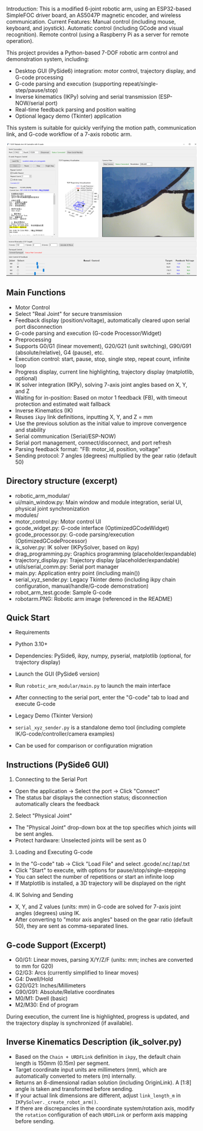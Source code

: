 Introduction:
This is a modified 6-joint robotic arm, using an ESP32-based SimpleFOC driver board, an AS5047P magnetic encoder, and wireless communication.
Current Features:
Manual control (including mouse, keyboard, and joystick).
Automatic control (including GCode and visual recognition).
Remote control (using a Raspberry Pi as a server for remote operation).


This project provides a Python-based 7-DOF robotic arm control and demonstration system, including:
- Desktop GUI (PySide6) integration: motor control, trajectory display, and G-code processing
- G-code parsing and execution (supporting repeat/single-step/pause/stop)
- Inverse kinematics (IKPy) solving and serial transmission (ESP-NOW/serial port)
- Real-time feedback parsing and position waiting
- Optional legacy demo (Tkinter) application

This system is suitable for quickly verifying the motion path, communication link, and G-code workflow of a 7-axis robotic arm.

![Robotic Arm](robotarm1.PNG)
## Main Functions

- Motor Control
- Select "Real Joint" for secure transmission
- Feedback display (position/voltage), automatically cleared upon serial port disconnection
- G-code parsing and execution (G-code Processor/Widget)
- Preprocessing
- Supports G0/G1 (linear movement), G20/G21 (unit switching), G90/G91 (absolute/relative), G4 (pause), etc.
- Execution control: start, pause, stop, single step, repeat count, infinite loop
- Progress display, current line highlighting, trajectory display (matplotlib, optional)
- IK solver integration (IKPy), solving 7-axis joint angles based on X, Y, and Z
- Waiting for in-position: Based on motor 1 feedback (FB), with timeout protection and estimated wait fallback
- Inverse Kinematics (IK)
- Reuses `ikpy` link definitions, inputting X, Y, and Z = mm
- Use the previous solution as the initial value to improve convergence and stability
- Serial communication (Serial/ESP-NOW)
- Serial port management, connect/disconnect, and port refresh
- Parsing feedback format: "FB: motor_id, position, voltage"
- Sending protocol: 7 angles (degrees) multiplied by the gear ratio (default 50)

## Directory structure (excerpt)

- robotic_arm_modular/
- ui/main_window.py: Main window and module integration, serial UI, physical joint synchronization
- modules/
- motor_control.py: Motor control UI
- gcode_widget.py: G-code interface (OptimizedGCodeWidget)
- gcode_processor.py: G-code parsing/execution (OptimizedGCodeProcessor)
- ik_solver.py: IK solver (IKPySolver, based on ikpy)
- drag_programming.py: Graphics programming (placeholder/expandable)
- trajectory_display.py: Trajectory display (placeholder/expandable)
- utils/serial_comm.py: Serial port manager
- main.py: Application entry point (including main())
- serial_xyz_sender.py: Legacy Tkinter demo (including ikpy chain configuration, manual/handle/G-code demonstration)
- robot_arm_test.gcode: Sample G-code
- robotarm.PNG: Robotic arm image (referenced in the README)

## Quick Start

- Requirements
- Python 3.10+
- Dependencies: PySide6, ikpy, numpy, pyserial, matplotlib (optional, for trajectory display)

- Launch the GUI (PySide6 version)
- Run `robotic_arm_modular/main.py` to launch the main interface
- After connecting to the serial port, enter the "G-code" tab to load and execute G-code

- Legacy Demo (Tkinter Version)
- `serial_xyz_sender.py` is a standalone demo tool (including complete IK/G-code/controller/camera examples)
- Can be used for comparison or configuration migration

## Instructions (PySide6 GUI)

1. Connecting to the Serial Port
- Open the application → Select the port → Click "Connect"
- The status bar displays the connection status; disconnection automatically clears the feedback

2. Select "Physical Joint"
- The "Physical Joint" drop-down box at the top specifies which joints will be sent angles.
- Protect hardware: Unselected joints will be sent as 0

3. Loading and Executing G-code
- In the "G-code" tab → Click "Load File" and select .gcode/.nc/.tap/.txt
- Click "Start" to execute, with options for pause/stop/single-stepping
- You can select the number of repetitions or start an infinite loop
- If Matplotlib is installed, a 3D trajectory will be displayed on the right

4. IK Solving and Sending
- X, Y, and Z values ​​(units: mm) in G-code are solved for 7-axis joint angles (degrees) using IK.
- After converting to "motor axis angles" based on the gear ratio (default 50), they are sent as comma-separated lines.

## G-code Support (Excerpt)

- G0/G1: Linear moves, parsing X/Y/Z/F (units: mm; inches are converted to mm for G20)
- G2/G3: Arcs (currently simplified to linear moves)
- G4: Dwell/Hold
- G20/G21: Inches/Millimeters
- G90/G91: Absolute/Relative coordinates
- M0/M1: Dwell (basic)
- M2/M30: End of program

During execution, the current line is highlighted, progress is updated, and the trajectory display is synchronized (if available).

## Inverse Kinematics Description (ik_solver.py)

- Based on the `Chain + URDFLink` definition in `ikpy`, the default chain length is 150mm (0.15m) per segment.
- Target coordinate input units are millimeters (mm), which are automatically converted to meters (m) internally.
- Returns an 8-dimensional radian solution (including OriginLink). A [1:8] angle is taken and transformed before sending.
- If your actual link dimensions are different, adjust `link_length_m` in `IKPySolver._create_robot_arm()`.
- If there are discrepancies in the coordinate system/rotation axis, modify the `rotation` configuration of each `URDFLink` or perform axis mapping before sending.
